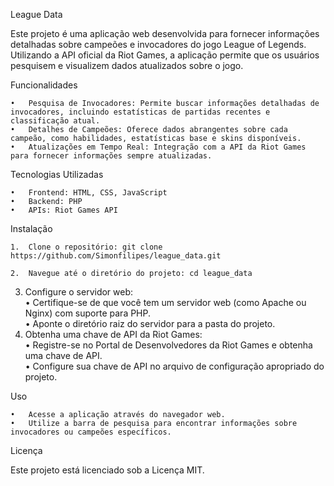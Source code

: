 League Data

Este projeto é uma aplicação web desenvolvida para fornecer informações detalhadas sobre campeões e invocadores do jogo League of Legends. Utilizando a API oficial da Riot Games, a aplicação permite que os usuários pesquisem e visualizem dados atualizados sobre o jogo.

Funcionalidades

	•	Pesquisa de Invocadores: Permite buscar informações detalhadas de invocadores, incluindo estatísticas de partidas recentes e classificação atual.
	•	Detalhes de Campeões: Oferece dados abrangentes sobre cada campeão, como habilidades, estatísticas base e skins disponíveis.
	•	Atualizações em Tempo Real: Integração com a API da Riot Games para fornecer informações sempre atualizadas.

Tecnologias Utilizadas

	•	Frontend: HTML, CSS, JavaScript
	•	Backend: PHP
	•	APIs: Riot Games API

Instalação

	1.	Clone o repositório: git clone https://github.com/Simonfilipes/league_data.git

 	2.	Navegue até o diretório do projeto: cd league_data

  3.	Configure o servidor web:<br>
	•	Certifique-se de que você tem um servidor web (como Apache ou Nginx) com suporte para PHP.<br>
	•	Aponte o diretório raiz do servidor para a pasta do projeto.<br>
4.	Obtenha uma chave de API da Riot Games:<br>
	•	Registre-se no Portal de Desenvolvedores da Riot Games e obtenha uma chave de API.<br>
	•	Configure sua chave de API no arquivo de configuração apropriado do projeto.

Uso

	•	Acesse a aplicação através do navegador web.
	•	Utilize a barra de pesquisa para encontrar informações sobre invocadores ou campeões específicos.

Licença

Este projeto está licenciado sob a Licença MIT.
